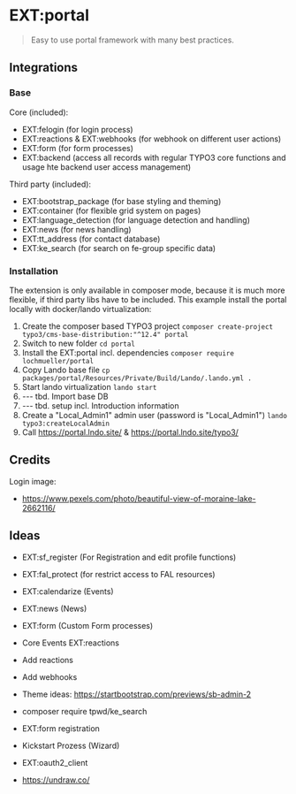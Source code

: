 # EXT:portal

> Easy to use portal framework with many best practices.

## Integrations

### Base 

Core (included):
- EXT:felogin (for login process)
- EXT:reactions & EXT:webhooks (for webhook on different user actions)
- EXT:form (for form processes)
- EXT:backend (access all records with regular TYPO3 core functions and usage hte backend user access management)

Third party (included):
- EXT:bootstrap_package (for base styling and theming)
- EXT:container (for flexible grid system on pages)
- EXT:language_detection (for language detection and handling)
- EXT:news (for news handling)
- EXT:tt_address (for contact database)
- EXT:ke_search (for search on fe-group specific data)

### Installation

The extension is only available in composer mode, because it is much more flexible, if third party libs have to be included. This example install the portal locally with docker/lando virtualization:

1. Create the composer based TYPO3 project `composer create-project typo3/cms-base-distribution:"^12.4" portal`
2. Switch to new folder `cd portal`
3. Install the EXT:portal incl. dependencies `composer require lochmueller/portal`
4. Copy Lando base file `cp packages/portal/Resources/Private/Build/Lando/.lando.yml .`
5. Start lando virtualization `lando start`
6. --- tbd. Import base DB
7. --- tbd. setup incl. Introduction information
8. Create a "Local_Admin1" admin user (password is "Local_Admin1") `lando typo3:createLocalAdmin`
9. Call https://portal.lndo.site/ & https://portal.lndo.site/typo3/

## Credits

Login image:
- https://www.pexels.com/photo/beautiful-view-of-moraine-lake-2662116/


## Ideas

- EXT:sf_register (For Registration and edit profile functions)
- EXT:fal_protect (for restrict access to FAL resources)
- EXT:calendarize (Events)
- EXT:news (News)
- EXT:form (Custom Form processes)
- Core Events EXT:reactions
- Add reactions
- Add webhooks
- Theme ideas: https://startbootstrap.com/previews/sb-admin-2
- composer require tpwd/ke_search
- EXT:form registration
- Kickstart Prozess (Wizard)
- EXT:oauth2_client

- https://undraw.co/